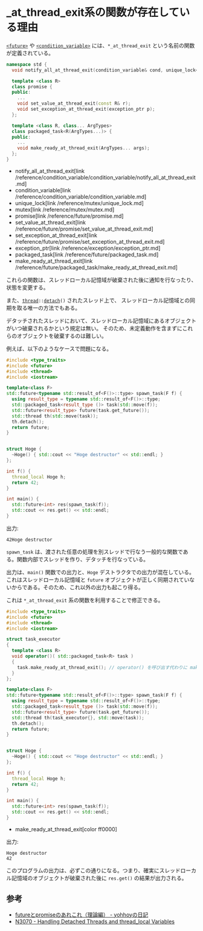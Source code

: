 # _at_thread_exit系の関数が存在している理由

[`<future>`](/reference/future.md) や [`<condition_variable>`](/reference/condition_variable.md) には、`*_at_thread_exit` という名前の関数が定義されている。

```cpp
namespace std {
  void notify_all_at_thread_exit(condition_variable& cond, unique_lock<mutex> lk);

  template <class R>
  class promise {
  public:
    ...
    void set_value_at_thread_exit(const R& r);
    void set_exception_at_thread_exit(exception_ptr p);
  };

  template <class R, class... ArgTypes>
  class packaged_task<R(ArgTypes...)> {
  public:
    ...
    void make_ready_at_thread_exit(ArgTypes... args);
  };
}
```
* notify_all_at_thread_exit[link /reference/condition_variable/condition_variable/notify_all_at_thread_exit.md]
* condition_variable[link /reference/condition_variable/condition_variable.md]
* unique_lock[link /reference/mutex/unique_lock.md]
* mutex[link /reference/mutex/mutex.md]
* promise[link /reference/future/promise.md]
* set_value_at_thread_exit[link /reference/future/promise/set_value_at_thread_exit.md]
* set_exception_at_thread_exit[link /reference/future/promise/set_exception_at_thread_exit.md]
* exception_ptr[link /reference/exception/exception_ptr.md]
* packaged_task[link /reference/future/packaged_task.md]
* make_ready_at_thread_exit[link /reference/future/packaged_task/make_ready_at_thread_exit.md]

これらの関数は、スレッドローカル記憶域が破棄された後に通知を行なったり、状態を変更する。 

また、[`thread`](/reference/thread/thread.md)`::`[`detach`](/reference/thread/thread/detach.md)`()` されたスレッド上で、
スレッドローカル記憶域との同期を取る唯一の方法でもある。

デタッチされたスレッドにおいて、スレッドローカル記憶域にあるオブジェクトがいつ破棄されるかという規定は無い。
そのため、未定義動作を含まずにこれらのオブジェクトを破棄するのは難しい。 

例えば、以下のようなケースで問題になる。

```cpp example
#include <type_traits>
#include <future>
#include <thread>
#include <iostream>

template<class F>
std::future<typename std::result_of<F()>::type> spawn_task(F f) {
  using result_type = typename std::result_of<F()>::type;
  std::packaged_task<result_type ()> task(std::move(f));
  std::future<result_type> future(task.get_future());
  std::thread th(std::move(task));
  th.detach();
  return future;
}


struct Hoge {
  ~Hoge() { std::cout << "Hoge destructor" << std::endl; }
};

int f() {
  thread_local Hoge h;
  return 42;
}

int main() {
  std::future<int> res(spawn_task(f));
  std::cout << res.get() << std::endl;
}
```

出力:
```
42Hoge destructor

```

`spawn_task` は、渡された任意の処理を別スレッドで行なう一般的な関数である。関数内部でスレッドを作り、デタッチを行なっている。 

出力は、`main()` 関数での出力と、`Hoge` デストラクタでの出力が混在している。これはスレッドローカル記憶域と `future` オブジェクトが正しく同期されていないからである。そのため、これ以外の出力も起こり得る。

これは `*_at_thread_exit` 系の関数を利用することで修正できる。

```cpp example
#include <type_traits>
#include <future>
#include <thread>
#include <iostream>

struct task_executor
{
  template <class R>
  void operator()( std::packaged_task<R> task )
  {
    task.make_ready_at_thread_exit(); // operator() を呼び出す代わりに make_ready_at_thread_exit() を呼び出す。
  }
};

template<class F>
std::future<typename std::result_of<F()>::type> spawn_task(F f) {
  using result_type = typename std::result_of<F()>::type;
  std::packaged_task<result_type ()> task(std::move(f));
  std::future<result_type> future(task.get_future());
  std::thread th(task_executor{}, std::move(task));
  th.detach();
  return future;
}


struct Hoge {
  ~Hoge() { std::cout << "Hoge destructor" << std::endl; }
};

int f() {
  thread_local Hoge h;
  return 42;
}

int main() {
  std::future<int> res(spawn_task(f));
  std::cout << res.get() << std::endl;
}
```
* make_ready_at_thread_exit[color ff0000]

出力:
```
Hoge destructor
42
```

このプログラムの出力は、必ずこの通りになる。つまり、確実にスレッドローカル記憶域のオブジェクトが破棄された後に `res.get()` の結果が出力される。


## 参考
- [futureとpromiseのあれこれ（理論編） - yohhoyの日記](http://d.hatena.ne.jp/yohhoy/20120131/p1)
- [N3070 - Handling Detached Threads and thread_local Variables](http://www.open-std.org/jtc1/sc22/wg21/docs/papers/2010/n3070.html)
